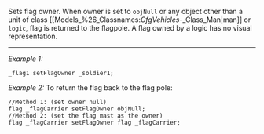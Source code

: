 Sets flag owner. When owner is set to `objNull` or any object other than a unit of class [[Models_%26_Classnames:_CfgVehicles_-_Class_Man|man]] or `logic`, flag is returned to the flagpole. A flag owned by a logic has no visual representation.


---
*Example 1:*
```sqf
_flag1 setFlagOwner _soldier1;
```

*Example 2:*
To return the flag back to the flag pole:

```sqf
//Method 1: (set owner null)
flag _flagCarrier setFlagOwner objNull;
//Method 2: (set the flag mast as the owner)
flag _flagCarrier setFlagOwner flag _flagCarrier;
```